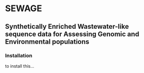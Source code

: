 # SEWAGE

## Synthetically Enriched Wastewater-like sequence data for Assessing Genomic and Environmental populations

### Installation

to install this...
